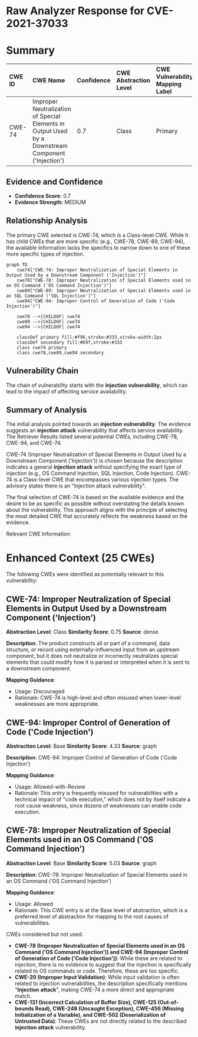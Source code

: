# Raw Analyzer Response for CVE-2021-37033

# Summary
| CWE ID  | CWE Name                                                                                                 | Confidence | CWE Abstraction Level | CWE Vulnerability Mapping Label | CWE-Vulnerability Mapping Notes |
| :-------- | :--------------------------------------------------------------------------------------------------------- | :--------- | :---------------------- | :------------------------------ | :-------------------------------- |
| CWE-74    | Improper Neutralization of Special Elements in Output Used by a Downstream Component ('Injection') | 0.7        | Class                   | Primary                         | Allowed-with-Review               |

## Evidence and Confidence

*   **Confidence Score:** 0.7
*   **Evidence Strength:** MEDIUM

## Relationship Analysis
The primary CWE selected is CWE-74, which is a Class-level CWE. While it has child CWEs that are more specific (e.g., CWE-78, CWE-89, CWE-94), the available information lacks the specifics to narrow down to one of these more specific types of injection.

```mermaid
graph TD
    cwe74["CWE-74: Improper Neutralization of Special Elements in Output Used by a Downstream Component ('Injection')"]
    cwe78["CWE-78: Improper Neutralization of Special Elements used in an OS Command ('OS Command Injection')"]
    cwe89["CWE-89: Improper Neutralization of Special Elements used in an SQL Command ('SQL Injection')"]
    cwe94["CWE-94: Improper Control of Generation of Code ('Code Injection')"]
    
    cwe78 -->|CHILDOF| cwe74
    cwe89 -->|CHILDOF| cwe74
    cwe94 -->|CHILDOF| cwe74
    
    classDef primary fill:#f96,stroke:#333,stroke-width:2px
    classDef secondary fill:#69f,stroke:#333
    class cwe74 primary
    class cwe78,cwe89,cwe94 secondary
```

## Vulnerability Chain
The chain of vulnerability starts with the **injection vulnerability**, which can lead to the impact of affecting service availability.

## Summary of Analysis
The initial analysis pointed towards an **injection vulnerability**. The evidence suggests an **injection attack** vulnerability that affects service availability. The Retriever Results listed several potential CWEs, including CWE-78, CWE-94, and CWE-74.

CWE-74 (Improper Neutralization of Special Elements in Output Used by a Downstream Component ('Injection')) is chosen because the description indicates a general **injection attack** without specifying the exact type of injection (e.g., OS Command Injection, SQL Injection, Code Injection). CWE-74 is a Class-level CWE that encompasses various injection types. The advisory states there is an "Injection attack vulnerability".

The final selection of CWE-74 is based on the available evidence and the desire to be as specific as possible without overstating the details known about the vulnerability. This approach aligns with the principle of selecting the most detailed CWE that accurately reflects the weakness based on the evidence.

Relevant CWE Information:

# Enhanced Context (25 CWEs)
The following CWEs were identified as potentially relevant to this vulnerability:

## CWE-74: Improper Neutralization of Special Elements in Output Used by a Downstream Component ('Injection')
**Abstraction Level**: Class
**Similarity Score**: 0.75
**Source**: dense

**Description**:
The product constructs all or part of a command, data structure, or record using externally-influenced input from an upstream component, but it does not neutralize or incorrectly neutralizes special elements that could modify how it is parsed or interpreted when it is sent to a downstream component.

**Mapping Guidance**:
- Usage: Discouraged
- Rationale: CWE-74 is high-level and often misused when lower-level weaknesses are more appropriate.

## CWE-94: Improper Control of Generation of Code ('Code Injection')
**Abstraction Level**: Base
**Similarity Score**: 4.33
**Source**: graph

**Description**:
CWE-94: Improper Control of Generation of Code ('Code Injection')

**Mapping Guidance**:
- Usage: Allowed-with-Review
- Rationale: This entry is frequently misused for vulnerabilities with a technical impact of "code execution," which does not by itself indicate a root cause weakness, since dozens of weaknesses can enable code execution.

## CWE-78: Improper Neutralization of Special Elements used in an OS Command ('OS Command Injection')
**Abstraction Level**: Base
**Similarity Score**: 5.03
**Source**: graph

**Description**:
CWE-78: Improper Neutralization of Special Elements used in an OS Command ('OS Command Injection')

**Mapping Guidance**:
- Usage: Allowed
- Rationale: This CWE entry is at the Base level of abstraction, which is a preferred level of abstraction for mapping to the root causes of vulnerabilities.

CWEs considered but not used:

*   **CWE-78 (Improper Neutralization of Special Elements used in an OS Command ('OS Command Injection')) and CWE-94 (Improper Control of Generation of Code ('Code Injection'))**: While these are related to injection, there is no evidence to suggest that the injection is specifically related to OS commands or code. Therefore, these are too specific.
*   **CWE-20 (Improper Input Validation)**: While input validation is often related to injection vulnerabilities, the description specifically mentions "**Injection attack**", making CWE-74 a more direct and appropriate match.
*   **CWE-131 (Incorrect Calculation of Buffer Size), CWE-125 (Out-of-bounds Read), CWE-248 (Uncaught Exception), CWE-456 (Missing Initialization of a Variable), and CWE-502 (Deserialization of Untrusted Data)**: These CWEs are not directly related to the described **injection attack** vulnerability.